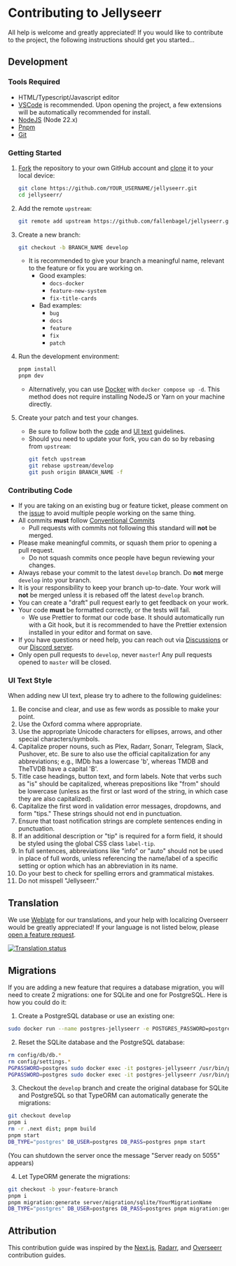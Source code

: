 # Contributing to Jellyseerr

All help is welcome and greatly appreciated! If you would like to contribute to the project, the following instructions should get you started...

## Development

### Tools Required

- HTML/Typescript/Javascript editor
- [VSCode](https://code.visualstudio.com/) is recommended. Upon opening the project, a few extensions will be automatically recommended for install.
- [NodeJS](https://nodejs.org/en/download/) (Node 22.x)
- [Pnpm](https://pnpm.io/cli/install)
- [Git](https://git-scm.com/downloads)

### Getting Started

1. [Fork](https://help.github.com/articles/fork-a-repo/) the repository to your own GitHub account and [clone](https://help.github.com/articles/cloning-a-repository/) it to your local device:

   ```bash
   git clone https://github.com/YOUR_USERNAME/jellyseerr.git
   cd jellyseerr/
   ```

2. Add the remote `upstream`:

   ```bash
   git remote add upstream https://github.com/fallenbagel/jellyseerr.git
   ```

3. Create a new branch:

   ```bash
   git checkout -b BRANCH_NAME develop
   ```

   - It is recommended to give your branch a meaningful name, relevant to the feature or fix you are working on.
     - Good examples:
       - `docs-docker`
       - `feature-new-system`
       - `fix-title-cards`
     - Bad examples:
       - `bug`
       - `docs`
       - `feature`
       - `fix`
       - `patch`

4. Run the development environment:

   ```bash
   pnpm install
   pnpm dev
   ```

   - Alternatively, you can use [Docker](https://www.docker.com/) with `docker compose up -d`. This method does not require installing NodeJS or Yarn on your machine directly.

5. Create your patch and test your changes.

   - Be sure to follow both the [code](#contributing-code) and [UI text](#ui-text-style) guidelines.
   - Should you need to update your fork, you can do so by rebasing from `upstream`:
     ```bash
     git fetch upstream
     git rebase upstream/develop
     git push origin BRANCH_NAME -f
     ```

### Contributing Code

- If you are taking on an existing bug or feature ticket, please comment on the [issue](https://github.com/fallenbagel/jellyseerr/issues) to avoid multiple people working on the same thing.
- All commits **must** follow [Conventional Commits](https://www.conventionalcommits.org/en/v1.0.0/)
  - Pull requests with commits not following this standard will **not** be merged.
- Please make meaningful commits, or squash them prior to opening a pull request.
  - Do not squash commits once people have begun reviewing your changes.
- Always rebase your commit to the latest `develop` branch. Do **not** merge `develop` into your branch.
- It is your responsibility to keep your branch up-to-date. Your work will **not** be merged unless it is rebased off the latest `develop` branch.
- You can create a "draft" pull request early to get feedback on your work.
- Your code **must** be formatted correctly, or the tests will fail.
  - We use Prettier to format our code base. It should automatically run with a Git hook, but it is recommended to have the Prettier extension installed in your editor and format on save.
- If you have questions or need help, you can reach out via [Discussions](https://github.com/fallenbagel/jellyseerr/discussions) or our [Discord server](https://discord.gg/ckbvBtDJgC).
- Only open pull requests to `develop`, never `master`! Any pull requests opened to `master` will be closed.

### UI Text Style

When adding new UI text, please try to adhere to the following guidelines:

1. Be concise and clear, and use as few words as possible to make your point.
2. Use the Oxford comma where appropriate.
3. Use the appropriate Unicode characters for ellipses, arrows, and other special characters/symbols.
4. Capitalize proper nouns, such as Plex, Radarr, Sonarr, Telegram, Slack, Pushover, etc. Be sure to also use the official capitalization for any abbreviations; e.g., IMDb has a lowercase 'b', whereas TMDB and TheTVDB have a capital 'B'.
5. Title case headings, button text, and form labels. Note that verbs such as "is" should be capitalized, whereas prepositions like "from" should be lowercase (unless as the first or last word of the string, in which case they are also capitalized).
6. Capitalize the first word in validation error messages, dropdowns, and form "tips." These strings should not end in punctuation.
7. Ensure that toast notification strings are complete sentences ending in punctuation.
8. If an additional description or "tip" is required for a form field, it should be styled using the global CSS class `label-tip`.
9. In full sentences, abbreviations like "info" or "auto" should not be used in place of full words, unless referencing the name/label of a specific setting or option which has an abbreviation in its name.
10. Do your best to check for spelling errors and grammatical mistakes.
11. Do not misspell "Jellyseerr."

## Translation

We use [Weblate](https://jellyseerr.borgcube.de/projects/jellyseerr/jellyseerr-frontend/) for our translations, and your help with localizing Overseerr would be greatly appreciated! If your language is not listed below, please [open a feature request](https://github.com/fallenbagel/jellyseerr/issues/new/choose).

<a href="https://jellyseerr.borgcube.de/engage/jellysseerr/"><img src="https://jellyseerr.borgcube.de/widget/jellyseerr/multi-auto.svg" alt="Translation status" /></a>

## Migrations

If you are adding a new feature that requires a database migration, you will need to create 2 migrations: one for SQLite and one for PostgreSQL. Here is how you could do it:

1. Create a PostgreSQL database or use an existing one:

```bash
sudo docker run --name postgres-jellyseerr -e POSTGRES_PASSWORD=postgres -d -p 127.0.0.1:5432:5432/tcp postgres:latest
```

2. Reset the SQLite database and the PostgreSQL database:

```bash
rm config/db/db.*
rm config/settings.*
PGPASSWORD=postgres sudo docker exec -it postgres-jellyseerr /usr/bin/psql -h 127.0.0.1 -U postgres -c "DROP DATABASE IF EXISTS jellyseerr;"
PGPASSWORD=postgres sudo docker exec -it postgres-jellyseerr /usr/bin/psql -h 127.0.0.1 -U postgres -c "CREATE DATABASE jellyseerr;"
```

3. Checkout the `develop` branch and create the original database for SQLite and PostgreSQL so that TypeORM can automatically generate the migrations:

```bash
git checkout develop
pnpm i
rm -r .next dist; pnpm build
pnpm start
DB_TYPE="postgres" DB_USER=postgres DB_PASS=postgres pnpm start
```

(You can shutdown the server once the message "Server ready on 5055" appears)

4. Let TypeORM generate the migrations:

```bash
git checkout -b your-feature-branch
pnpm i
pnpm migration:generate server/migration/sqlite/YourMigrationName
DB_TYPE="postgres" DB_USER=postgres DB_PASS=postgres pnpm migration:generate server/migration/postgres/YourMigrationName
```

## Attribution

This contribution guide was inspired by the [Next.js](https://github.com/vercel/next.js), [Radarr](https://github.com/Radarr/Radarr), and [Overseerr](https://github.com/sct/Overseerr) contribution guides.
